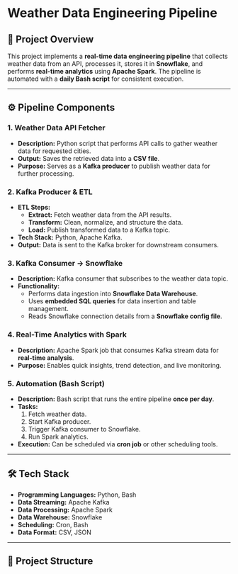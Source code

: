 # Weather Data Engineering Pipeline

## 📌 Project Overview
This project implements a **real-time data engineering pipeline** that collects weather data from an API, processes it, stores it in **Snowflake**, and performs **real-time analytics** using **Apache Spark**. The pipeline is automated with a **daily Bash script** for consistent execution.

---

## ⚙️ Pipeline Components

### 1. **Weather Data API Fetcher**
- **Description:** Python script that performs API calls to gather weather data for requested cities.
- **Output:** Saves the retrieved data into a **CSV file**.
- **Purpose:** Serves as a **Kafka producer** to publish weather data for further processing.

### 2. **Kafka Producer & ETL**
- **ETL Steps:**
  - **Extract:** Fetch weather data from the API results.
  - **Transform:** Clean, normalize, and structure the data.
  - **Load:** Publish transformed data to a Kafka topic.
- **Tech Stack:** Python, Apache Kafka.
- **Output:** Data is sent to the Kafka broker for downstream consumers.

### 3. **Kafka Consumer → Snowflake**
- **Description:** Kafka consumer that subscribes to the weather data topic.
- **Functionality:**
  - Performs data ingestion into **Snowflake Data Warehouse**.
  - Uses **embedded SQL queries** for data insertion and table management.
  - Reads Snowflake connection details from a **Snowflake config file**.

### 4. **Real-Time Analytics with Spark**
- **Description:** Apache Spark job that consumes Kafka stream data for **real-time analysis**.
- **Purpose:** Enables quick insights, trend detection, and live monitoring.

### 5. **Automation (Bash Script)**
- **Description:** Bash script that runs the entire pipeline **once per day**.
- **Tasks:**
  1. Fetch weather data.
  2. Start Kafka producer.
  3. Trigger Kafka consumer to Snowflake.
  4. Run Spark analytics.
- **Execution:** Can be scheduled via **cron job** or other scheduling tools.

---

## 🛠️ Tech Stack
- **Programming Languages:** Python, Bash
- **Data Streaming:** Apache Kafka
- **Data Processing:** Apache Spark
- **Data Warehouse:** Snowflake
- **Scheduling:** Cron, Bash
- **Data Format:** CSV, JSON

---

## 📂 Project Structure
